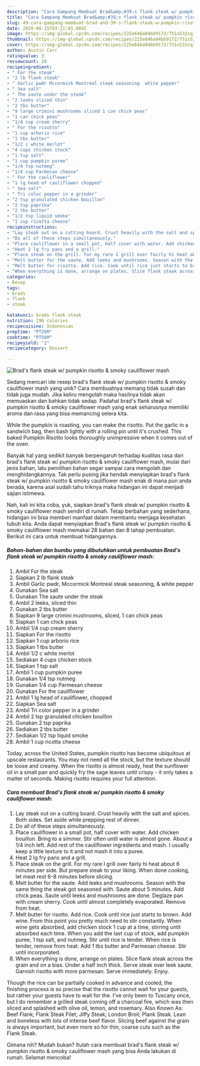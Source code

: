 ```yaml
---
description: "Cara Gampang Membuat Brad&amp;#39;s flank steak w/ pumpkin risotto &amp;amp; smoky cauliflower mash yang Menggugah Selera"
title: "Cara Gampang Membuat Brad&amp;#39;s flank steak w/ pumpkin risotto &amp;amp; smoky cauliflower mash yang Menggugah Selera"
slug: 49-cara-gampang-membuat-brad-and-39-s-flank-steak-w-pumpkin-risotto-and-amp-smoky-cauliflower-mash-yang-menggugah-selera
date: 2020-08-15T03:21:01.084Z
image: https://img-global.cpcdn.com/recipes/225e646a04bb9172/751x532cq70/brads-flank-steak-w-pumpkin-risotto-smoky-cauliflower-mash-recipe-main-photo.jpg
thumbnail: https://img-global.cpcdn.com/recipes/225e646a04bb9172/751x532cq70/brads-flank-steak-w-pumpkin-risotto-smoky-cauliflower-mash-recipe-main-photo.jpg
cover: https://img-global.cpcdn.com/recipes/225e646a04bb9172/751x532cq70/brads-flank-steak-w-pumpkin-risotto-smoky-cauliflower-mash-recipe-main-photo.jpg
author: Austin Carr
ratingvalue: 3
reviewcount: 10
recipeingredient:
- " For the steak"
- "2 lb flank steak"
- " Garlic pwdr Mccormick Montreal steak seasoning  white pepper"
- " Sea salt"
- " The saute under the steak"
- "2 leeks sliced thin"
- "2 tbs butter"
- "9 large crimini mushrooms sliced 1 can chick peas"
- "1 can chick peas"
- "1/4 cup cream sherry"
- " For the risotto"
- "1 cup arborio rice"
- "1 tbs butter"
- "1/2 c white merlot"
- "4 cups chicken stock"
- "1 tsp salt"
- "1 cup pumpkin puree"
- "1/4 tsp nutmeg"
- "1/4 cup Parmesan cheese"
- " For the cauliflower"
- "1 lg head of cauliflower chopped"
- " Sea salt"
- " Tri color pepper in a grinder"
- "2 tsp granulated chicken bouillon"
- "2 tsp paprika"
- "2 tbs butter"
- "1/2 tsp liquid smoke"
- "1 cup ricotta cheese"
recipeinstructions:
- "Lay steak out on a cutting board. Crust heavily with the salt and spices. Both sides. Set aside while prepping rest of dinner."
- "Do all of these steps simultaneously."
- "Place cauliflower in a small pot, half cover with water. Add chicken bouillon. Bring to a simmer. Stir often until water is almost gone. About a 1/4 inch left. Add rest of the cauliflower ingredients and mash. I usually keep a little texture to it and not mash it into a puree."
- "Heat 2 lg fry pans and a grill."
- "Place steak on the grill. For my rare I grill over fairly hi heat about 6 minutes per side. But prepare steak to your liking. When done cooking, let meat rest 6-8 minutes before slicing."
- "Melt butter for the saute. Add leeks and mushrooms. Season with the same thing the steak got seasoned with. Saute about 5 minutes. Add chick peas. Saute until leeks and mushrooms are done. Deglaze pan with cream sherry. Cook until almost completely evaporated. Remove from heat."
- "Melt butter for risotto. Add rice. Cook until rice just starts to brown. Add wine. From this point you pretty much need to stir constantly. When wine gets absorbed, add chicken stock 1 cup at a time, stirring until absorbed each time. When you add the last cup of stock, add pumpkin puree, 1 tsp salt, and nutmeg. Stir until rice is tender. When rice is tender, remove from heat. Add 1 tbs butter and Parmesan cheese. Stir until incorporated."
- "When everything is done, arrange on plates. Slice flank steak across the grain and on a bias. Under a half inch thick. Serve steak over leek saute. Garnish risotto with more parmesan. Serve immediately. Enjoy."
categories:
- Resep
tags:
- brads
- flank
- steak

katakunci: brads flank steak 
nutrition: 190 calories
recipecuisine: Indonesian
preptime: "PT26M"
cooktime: "PT56M"
recipeyield: "2"
recipecategory: Dessert

---
```



![Brad&#39;s flank steak w/ pumpkin risotto &amp; smoky cauliflower mash](https://img-global.cpcdn.com/recipes/225e646a04bb9172/751x532cq70/brads-flank-steak-w-pumpkin-risotto-smoky-cauliflower-mash-recipe-main-photo.jpg)

Sedang mencari ide resep brad&#39;s flank steak w/ pumpkin risotto &amp; smoky cauliflower mash yang unik? Cara membuatnya memang tidak susah dan tidak juga mudah. Jika keliru mengolah maka hasilnya tidak akan memuaskan dan bahkan tidak sedap. Padahal brad&#39;s flank steak w/ pumpkin risotto &amp; smoky cauliflower mash yang enak seharusnya memiliki aroma dan rasa yang bisa memancing selera kita.

While the pumpkin is roasting, you can make the risotto. Put the garlic in a sandwich bag, then bash lightly with a rolling pin until it&#39;s crushed. This baked Pumpkin Risotto looks thoroughly unimpressive when it comes out of the oven.

Banyak hal yang sedikit banyak berpengaruh terhadap kualitas rasa dari brad&#39;s flank steak w/ pumpkin risotto &amp; smoky cauliflower mash, mulai dari jenis bahan, lalu pemilihan bahan segar sampai cara mengolah dan menghidangkannya. Tak perlu pusing jika hendak menyiapkan brad&#39;s flank steak w/ pumpkin risotto &amp; smoky cauliflower mash enak di mana pun anda berada, karena asal sudah tahu triknya maka hidangan ini dapat menjadi sajian istimewa.


Nah, kali ini kita coba, yuk, siapkan brad&#39;s flank steak w/ pumpkin risotto &amp; smoky cauliflower mash sendiri di rumah. Tetap berbahan yang sederhana, hidangan ini bisa memberi manfaat dalam membantu menjaga kesehatan tubuh kita. Anda dapat menyiapkan Brad&#39;s flank steak w/ pumpkin risotto &amp; smoky cauliflower mash memakai 28 bahan dan 8 tahap pembuatan. Berikut ini cara untuk membuat hidangannya.

<!--inarticleads1-->

##### Bahan-bahan dan bumbu yang dibutuhkan untuk pembuatan Brad&#39;s flank steak w/ pumpkin risotto &amp; smoky cauliflower mash:

1. Ambil  For the steak
1. Siapkan 2 lb flank steak
1. Ambil  Garlic pwdr, Mccormick Montreal steak seasoning, &amp; white pepper
1. Gunakan  Sea salt
1. Gunakan  The saute under the steak
1. Ambil 2 leeks, sliced thin
1. Gunakan 2 tbs butter
1. Siapkan 9 large crimini mushrooms, sliced, 1 can chick peas
1. Siapkan 1 can chick peas
1. Ambil 1/4 cup cream sherry
1. Siapkan  For the risotto
1. Siapkan 1 cup arborio rice
1. Siapkan 1 tbs butter
1. Ambil 1/2 c white merlot
1. Sediakan 4 cups chicken stock
1. Siapkan 1 tsp salt
1. Ambil 1 cup pumpkin puree
1. Gunakan 1/4 tsp nutmeg
1. Gunakan 1/4 cup Parmesan cheese
1. Gunakan  For the cauliflower
1. Ambil 1 lg head of cauliflower, chopped
1. Siapkan  Sea salt
1. Ambil  Tri color pepper in a grinder
1. Ambil 2 tsp granulated chicken bouillon
1. Gunakan 2 tsp paprika
1. Sediakan 2 tbs butter
1. Sediakan 1/2 tsp liquid smoke
1. Ambil 1 cup ricotta cheese


Today, across the United States, pumpkin risotto has become ubiquitous at upscale restaurants. You may not need all the stock, but the texture should be loose and creamy. When the risotto is almost ready, heat the sunflower oil in a small pan and quickly fry the sage leaves until crispy - it only takes a matter of seconds. Making risotto requires your full attention. 

<!--inarticleads2-->

##### Cara membuat Brad&#39;s flank steak w/ pumpkin risotto &amp; smoky cauliflower mash:

1. Lay steak out on a cutting board. Crust heavily with the salt and spices. Both sides. Set aside while prepping rest of dinner.
1. Do all of these steps simultaneously.
1. Place cauliflower in a small pot, half cover with water. Add chicken bouillon. Bring to a simmer. Stir often until water is almost gone. About a 1/4 inch left. Add rest of the cauliflower ingredients and mash. I usually keep a little texture to it and not mash it into a puree.
1. Heat 2 lg fry pans and a grill.
1. Place steak on the grill. For my rare I grill over fairly hi heat about 6 minutes per side. But prepare steak to your liking. When done cooking, let meat rest 6-8 minutes before slicing.
1. Melt butter for the saute. Add leeks and mushrooms. Season with the same thing the steak got seasoned with. Saute about 5 minutes. Add chick peas. Saute until leeks and mushrooms are done. Deglaze pan with cream sherry. Cook until almost completely evaporated. Remove from heat.
1. Melt butter for risotto. Add rice. Cook until rice just starts to brown. Add wine. From this point you pretty much need to stir constantly. When wine gets absorbed, add chicken stock 1 cup at a time, stirring until absorbed each time. When you add the last cup of stock, add pumpkin puree, 1 tsp salt, and nutmeg. Stir until rice is tender. When rice is tender, remove from heat. Add 1 tbs butter and Parmesan cheese. Stir until incorporated.
1. When everything is done, arrange on plates. Slice flank steak across the grain and on a bias. Under a half inch thick. Serve steak over leek saute. Garnish risotto with more parmesan. Serve immediately. Enjoy.


Though the rice can be partially cooked in advance and cooled, the finishing process is so precise that the risotto cannot wait for your guests, but rather your guests have to wait for the. I&#39;ve only been to Tuscany once, but I do remember a grilled steak coming off a charcoal fire, which was then sliced and splashed with olive oil, lemon, and rosemary. Also Known As: Beef Flank; Flank Steak Filet; Jiffy Steak; London Broil; Plank Steak. Lean and boneless with lots of intense beef flavor. Slicing beef against the grain is always important, but even more so for thin, coarse cuts such as the Flank Steak. 

Gimana nih? Mudah bukan? Itulah cara membuat brad&#39;s flank steak w/ pumpkin risotto &amp; smoky cauliflower mash yang bisa Anda lakukan di rumah. Selamat mencoba!
